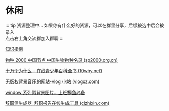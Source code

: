 # 休闲

::: tip 资源整理中...
如果你有什么好的资源，可以在群里分享，后续被选中后会被录入 <br>
点击右上角交流群加入群聊
:::

[知识指南](https://zh.wikihow.com/%E9%A6%96%E9%A1%B5)

[物种 2000 中国节点 中国生物物种名录 (sp2000.org.cn)](http://www.sp2000.org.cn/)

[十万个为什么 - 在线青少年百科全书 (10why.net)](https://10why.net/)

[无版权背景音乐的网站-vlog 小站 (vlogxz.com)](https://www.vlogxz.com/archives/2757)

<!-- [心灵毒鸡汤 - 全网最经典的毒鸡汤语录收集 (nihaowua.com)](https://www.nihaowua.com/home.html)

[你好污啊 - 撩汉/撩妹套路金句大全撩他/她更污更湿润 (nihaowua.com)](https://www.nihaowua.com/) -->

[window 系列假背景图片，上班摸鱼必备](https://fakeupdate.net/)

[辞职信生成器\_辞职报告在线生成工具 (cizhixin.com)](https://www.cizhixin.com/czx/)
